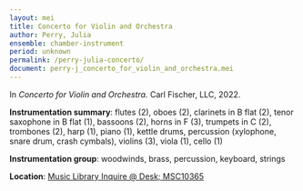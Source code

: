 ```yaml
---
layout: mei
title: Concerto for Violin and Orchestra
author: Perry, Julia
ensemble: chamber-instrument
period: unknown
permalink: /perry-julia-concerto/
document: perry-j_concerto_for_violin_and_orchestra.mei
---
```


In *Concerto for Violin and Orchestra.* Carl Fischer, LLC, 2022.

**Instrumentation summary**: flutes (2), oboes (2), clarinets in B flat (2), tenor saxophone in B flat (1), bassoons (2), horns in F (3), trumpets in C (2), trombones (2), harp (1), piano (1), kettle drums, percussion (xylophone, snare drum, crash cymbals), violins (3), viola (1), cello (1)

**Instrumentation group**: woodwinds, brass, percussion, keyboard, strings

**Location**: <a href="https://tufts.primo.exlibrisgroup.com/permalink/01TUN_INST/1kc9gia/alma991019166566103851" target="_blank">Music Library Inquire @ Desk; MSC10365</a>